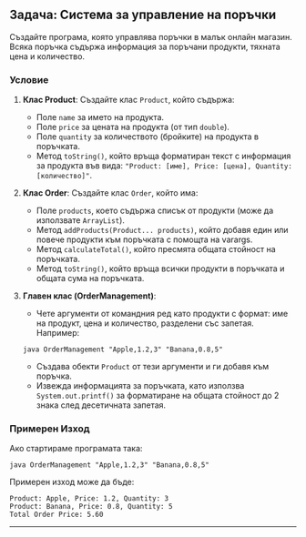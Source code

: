 

## Задача: Система за управление на поръчки

Създайте програма, която управлява поръчки в малък онлайн магазин. Всяка поръчка съдържа информация за поръчани продукти, тяхната цена и количество.

### Условие

1. **Клас Product**: Създайте клас `Product`, който съдържа:
    - Поле `name` за името на продукта.
    - Поле `price` за цената на продукта (от тип `double`).
    - Поле `quantity` за количеството (бройките) на продукта в поръчката.
    - Метод `toString()`, който връща форматиран текст с информация за продукта във вида: `"Product: [име], Price: [цена], Quantity: [количество]"`.

2. **Клас Order**: Създайте клас `Order`, който има:
    - Поле `products`, което съдържа списък от продукти (може да използвате `ArrayList`).
    - Метод `addProducts(Product... products)`, който добавя един или повече продукти към поръчката с помощта на varargs.
    - Метод `calculateTotal()`, който пресмята общата стойност на поръчката.
    - Метод `toString()`, който връща всички продукти в поръчката и общата сума на поръчката.

3. **Главен клас (OrderManagement)**:
    - Чете аргументи от командния ред като продукти с формат: име на продукт, цена и количество, разделени със запетая. Например:
   ```shell
   java OrderManagement "Apple,1.2,3" "Banana,0.8,5"
   ```
    - Създава обекти `Product` от тези аргументи и ги добавя към поръчка.
    - Извежда информацията за поръчката, като използва `System.out.printf()` за форматиране на общата стойност до 2 знака след десетичната запетая.

### Примерен Изход

Ако стартираме програмата така:
```shell
java OrderManagement "Apple,1.2,3" "Banana,0.8,5"
```

Примерен изход може да бъде:
```
Product: Apple, Price: 1.2, Quantity: 3
Product: Banana, Price: 0.8, Quantity: 5
Total Order Price: 5.60
```

---

